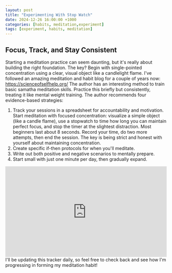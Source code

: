 ```yaml
---
layout: post
title: "Experimenting With Stop Watch"
date: 2024-12-26 16:00:00 +1000
categories: [habits, meditation,experiment]
tags: [experiment, habits, meditation]
---
```

## Focus, Track, and Stay Consistent
Starting a meditation practice can seem daunting, but it's really about building the right foundation. The key? Begin with single-pointed concentration using a clear, visual object like a candlelight flame. I've followed an amazing meditation and habit blog for a couple of years now: https://scienceofselfhelp.org/ The author has an interesting method to train basic samatha meditation skills. Practice this briefly but consistently, treating it like mental weight training. The author recommends four evidence-based strategies:

1. Track your sessions in a spreadsheet for accountability and motivation. Start meditation with focused concentration: visualize a simple object (like a candle flame), use a stopwatch to time how long you can maintain perfect focus, and stop the timer at the slightest distraction. Most beginners last about 8 seconds. Record your time, do two more attempts, then end the session. The key is being strict and honest with yourself about maintaining concentration.
2. Create specific if-then protocols for when you'll meditate.
3. Write out both positive and negative scenarios to mentally prepare.
4. Start small with just one minute per day, then gradually expand.
<div style="position: relative; padding-bottom: 56.25%; height: 0; overflow: hidden;">
  <iframe src="https://docs.google.com/spreadsheets/d/1EMV6AkqW-Du98tjiej_Peau0Nmj9KMXP80b1Xkgbtxk/edit?usp=sharing" style="position: absolute; top: 0; left: 0; width: 100%; height: 100%; border:0;" allowfullscreen="" loading="lazy"></iframe>
</div>
I'll be updating this tracker daily, so feel free to check back and see how I'm progressing in forming my meditation habit!
